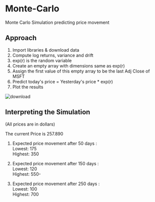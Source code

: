 # Monte-Carlo
Monte Carlo Simulation predicting price movement

## Approach
1. Import libraries & download data
2. Compute log returns, variance and drift
3. exp(r) is the random variable
4. Create an empty array with dimensions same as exp(r)
5. Assign the first value of this empty array to be the last Adj Close of MSFT
6. Predict today's price = Yesterday's price * exp(r)
7. Plot the results

![download](https://user-images.githubusercontent.com/78731243/121799848-0ba6e580-cc4c-11eb-9631-2e839058664c.png)

## Interpreting the Simulation
(All prices are in dollars)

The current Price is 257.890

1. Expected price movement after 50 days :
<br>Lowest: 175 
<br>Highest: 350

2. Expected price movement after 150 days :
<br>Lowest: 120 
<br>Highest: 550- 
  
3. Expected price movement after 250 days :
<br>Lowest: 100 
<br>Highest: 700
